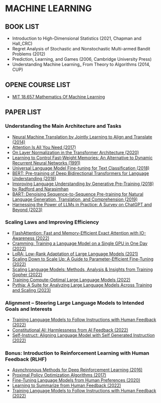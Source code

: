 # MACHINE LEARNING

## BOOK LIST

- Introduction to High-Dimensional Statistics (2021, Chapman and Hall_CRC) 
- Regret Analysis of Stochastic and Nonstochastic Multi-armed Bandit Problems (2012)
- Prediction, Learning, and Games (2006, Cambridge University Press)
- Understanding Machine Learning_ From Theory to Algorithms (2014, CUP)


## OPENE COURSE LIST

- [MIT 18.657 Mathematics Of Machine Learning](https://ocw.mit.edu/courses/18-657-mathematics-of-machine-learning-fall-2015/)

## PAPER LIST

### Understanding the Main Architecture and Tasks

- [Neural Machine Translation by Jointly Learning to Align and Translate (2014)](https://arxiv.org/abs/1409.0473)
- [Attention Is All You Need (2017) ](https://arxiv.org/abs/1706.03762)
- [On Layer Normalization in the Transformer Architecture (2020)](https://arxiv.org/abs/2002.04745)
- [Learning to Control Fast-Weight Memories: An Alternative to Dynamic Recurrent Neural Networks (1991)](https://www.semanticscholar.org/paper/Learning-to-Control-Fast-Weight-Memories%3A-An-to-Schmidhuber/bc22e87a26d020215afe91c751e5bdaddd8e4922)
- [Universal Language Model Fine-tuning for Text Classification (2018)](https://arxiv.org/abs/1801.06146)
- [BERT: Pre-training of Deep Bidirectional Transformers for Language Understanding (2018)](https://arxiv.org/abs/1810.04805)
- [Improving Language Understanding by Generative Pre-Training (2018) by Radford and Narasimhan]( https://www.semanticscholar.org/paper/Improving-Language-Understanding-by-Generative-Radford-Narasimhan/cd18800a0fe0b668a1cc19f2ec95b5003d0a5035)
- [BART: Denoising Sequence-to-Sequence Pre-training for Natural Language Generation, Translation, and Comprehension (2019) ](https://arxiv.org/abs/1910.13461)
- [Harnessing the Power of LLMs in Practice: A Survey on ChatGPT and Beyond (2023)](https://arxiv.org/abs/2304.13712)

### Scaling Laws and Improving Efficiency

- [FlashAttention: Fast and Memory-Efficient Exact Attention with IO-Awareness (2022)](https://arxiv.org/abs/2205.14135)
- [Cramming: Training a Language Model on a Single GPU in One Day (2022)](https://arxiv.org/abs/2212.14034)
- [LoRA: Low-Rank Adaptation of Large Language Models (2021)](https://arxiv.org/abs/2106.09685)
- [Scaling Down to Scale Up: A Guide to Parameter-Efficient Fine-Tuning (2022)](https://arxiv.org/abs/2303.15647)
- [Scaling Language Models: Methods, Analysis & Insights from Training Gopher (2022) ](https://arxiv.org/abs/2112.11446)
- [Training Compute-Optimal Large Language Models (2022)](https://arxiv.org/abs/2203.15556)
- [Pythia: A Suite for Analyzing Large Language Models Across Training and Scaling (2023)](https://arxiv.org/abs/2304.01373)

### Alignment – Steering Large Language Models to Intended Goals and Interests

- [Training Language Models to Follow Instructions with Human Feedback (2022) ](https://arxiv.org/abs/2203.02155)
- [Constitutional AI: Harmlessness from AI Feedback (2022)](https://arxiv.org/abs/2212.08073)
- [Self-Instruct: Aligning Language Model with Self Generated Instruction (2022)](https://arxiv.org/abs/2212.10560)

### Bonus: Introduction to Reinforcement Learning with Human Feedback (RLHF)

- [Asynchronous Methods for Deep Reinforcement Learning (2016) ](https://arxiv.org/abs/1602.01783)
- [Proximal Policy Optimization Algorithms (2017) ](https://arxiv.org/abs/1707.06347)
- [Fine-Tuning Language Models from Human Preferences (2020) ](https://arxiv.org/abs/1909.08593)
- [Learning to Summarize from Human Feedback (2022)](https://arxiv.org/abs/2009.01325)
- [Training Language Models to Follow Instructions with Human Feedback (2022)](https://arxiv.org/abs/2203.02155) 
